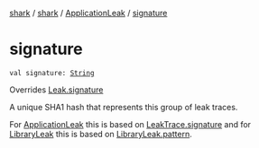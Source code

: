[shark](../../index.md) / [shark](../index.md) / [ApplicationLeak](index.md) / [signature](./signature.md)

# signature

`val signature: `[`String`](https://kotlinlang.org/api/latest/jvm/stdlib/kotlin/-string/index.html)

Overrides [Leak.signature](../-leak/signature.md)

A unique SHA1 hash that represents this group of leak traces.

For [ApplicationLeak](index.md) this is based on [LeakTrace.signature](../-leak-trace/signature.md) and for [LibraryLeak](../-library-leak/index.md) this is
based on [LibraryLeak.pattern](../-library-leak/pattern.md).

